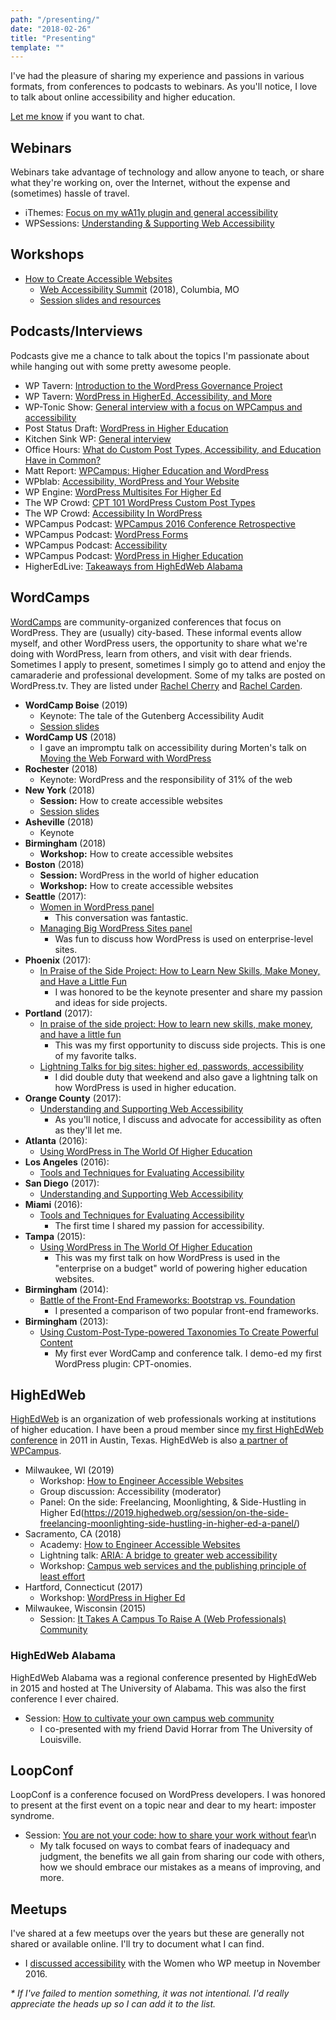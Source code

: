 ```yaml
---
path: "/presenting/"
date: "2018-02-26"
title: "Presenting"
template: ""
---
```

I've had the pleasure of sharing my experience and passions in various formats, from conferences to podcasts to webinars. As you'll notice, I love to talk about online accessibility and higher education.

[Let me know](/contact/) if you want to chat.

## Webinars

Webinars take advantage of technology and allow anyone to teach, or share what they're working on, over the Internet, without the expense and (sometimes) hassle of travel.

* iThemes: [Focus on my wA11y plugin and general accessibility](https://training.ithemes.com/webinar/plugin-focus-wa11y/)
* WPSessions: [Understanding & Supporting Web Accessibility](https://wpsessions.com/sessions/understanding-supporting-web-accessibility/)

## Workshops

* [How to Create Accessible Websites](http://webaccessibilitysummit.org/schedule/how-to-create-accessible-websites/)
    * [Web Accessibility Summit](http://webaccessibilitysummit.org/) (2018), Columbia, MO
    * [Session slides and resources](/web-a11y-summit-2018/)

## Podcasts/Interviews

Podcasts give me a chance to talk about the topics I'm passionate about while hanging out with some pretty awesome people.

* WP Tavern: [Introduction to the WordPress Governance Project](https://wptavern.com/wpweekly-episode-344-introduction-to-the-wordpress-governance-project)
* WP Tavern: [WordPress in HigherEd, Accessibility, and More](https://wptavern.com/wpweekly-episode-301-wordpress-in-highered-accessibility-and-more-with-rachel-cherry)
* WP-Tonic Show: [General interview with a focus on WPCampus and accessibility](https://www.wp-tonic.com/podcast/259-wp-tonic-show-special-guest-rachel-cherry-wpcampus/)
* Post Status Draft: [WordPress in Higher Education](https://poststatus.com/wordpress-higher-education-rachel-cherry-draft-podcast/)
* Kitchen Sink WP: [General interview](https://kitchensinkwp.com/podcast-e182-this-week-i-interview-rachel-cherry/)
* Office Hours: [What do Custom Post Types, Accessibility, and Education Have in Common?](https://officehours.fm/podcast/60-2/)
* Matt Report: [WPCampus: Higher Education and WordPress](https://mattreport.com/wpcampus-higher-education-and-wordpress/)
* WPblab: [Accessibility, WordPress and Your Website](https://www.wpwatercooler.com/video/a11y-wordpress-website-wrachel-carden-bamadesigner-wpblab/)
* WP Engine: [WordPress Multisites For Higher Ed](https://www.youtube.com/watch?v=xbUVQISkJHY)
* The WP Crowd: [CPT 101 WordPress Custom Post Types](https://www.thewpcrowd.com/podcast/episode-012-cpt-101-wordpress-custom-post-types/)
* The WP Crowd: [Accessibility In WordPress](https://www.thewpcrowd.com/podcast/episode-006-accessibility-in-wordpress/)
* WPCampus Podcast: [WPCampus 2016 Conference Retrospective](https://www.wpcampus.org/podcast/wpcampus-2016-retrospective/)
* WPCampus Podcast: [WordPress Forms](https://www.wpcampus.org/podcast/wordpress-forms/)
* WPCampus Podcast: [Accessibility](https://www.wpcampus.org/podcast/accessibility/)
* WPCampus Podcast: [WordPress in Higher Education](https://www.wpcampus.org/podcast/wordpress-in-higher-education/)
* HigherEdLive: [Takeaways from HighEdWeb Alabama](http://higheredlive.com/highedweb-alabama/)

## WordCamps

[WordCamps](https://central.wordcamp.org/) are community-organized conferences that focus on WordPress. They are (usually) city-based. These informal events allow myself, and other WordPress users, the opportunity to share what we're doing with WordPress, learn from others, and visit with dear friends. Sometimes I apply to present, sometimes I simply go to attend and enjoy the camaraderie and professional development. Some of my talks are posted on WordPress.tv. They are listed under [Rachel Cherry](https://wordpress.tv/speakers/rachel-cherry/) and [Rachel Carden](https://wordpress.tv/speakers/rachel-carden/).

* **WordCamp Boise** (2019)
    * Keynote: The tale of the Gutenberg Accessibility Audit
    * [Session slides](../presentations/wordcamp-boise-tale-of-the-gutenberg-audit.pdf)
* **WordCamp US** (2018)
    * I gave an impromptu talk on accessibility during Morten's talk on [Moving the Web Forward with WordPress](https://wordpress.tv/2018/12/30/morten-rand-hendriksen-moving-the-web-forward-with-wordpress/)
* **Rochester** (2018)
    * Keynote: WordPress and the responsibility of 31% of the web
* **New York** (2018)
    * **Session:** How to create accessible websites
    * [Session slides](https://bamadesigner.com/wcnyc/)
* **Asheville** (2018)
    * Keynote
* **Birmingham** (2018)
    * **Workshop:** How to create accessible websites
* **Boston** (2018)
    * **Session:** WordPress in the world of higher education
    * **Workshop:** How to create accessible websites
* **Seattle** (2017):
    * [Women in WordPress panel](https://2017.seattle.wordcamp.org/session/women-in-wordpress-panel/)
        * This conversation was fantastic.
    * [Managing Big WordPress Sites panel](https://2017.seattle.wordcamp.org/session/managing-big-wordpress-sites/)
        * Was fun to discuss how WordPress is used on enterprise-level sites.
* **Phoenix** (2017):
    * [In Praise of the Side Project: How to Learn New Skills, Make Money, and Have a Little Fun](https://2017.phoenix.wordcamp.org/session/in-praise-of-the-side-project-how-to-learn-new-skills-make-money-and-have-a-little-fun/)
        * I was honored to be the keynote presenter and share my passion and ideas for side projects.
* **Portland** (2017):
    * [In praise of the side project: How to learn new skills, make money, and have a little fun](https://2017.portland.wordcamp.org/session/in-praise-of-the-side-project-how-to-learn-new-skills-make-money-and-have-a-little-fun)
        * This was my first opportunity to discuss side projects. This is one of my favorite talks.
    * [Lightning Talks for big sites: higher ed, passwords, accessibility](https://2017.portland.wordcamp.org/session/lightning-talks)
        * I did double duty that weekend and also gave a lightning talk on how WordPress is used in higher education.
* **Orange County** (2017):
    * [Understanding and Supporting Web Accessibility](https://2017.oc.wordcamp.org/sessions/#wcorg-session-981)
        * As you'll notice, I discuss and advocate for accessibility as often as they'll let me.
* **Atlanta** (2016):
    * [Using WordPress in The World Of Higher Education](https://2016.atlanta.wordcamp.org/session/using-wordpress-in-the-world-of-higher-education/)
* **Los Angeles** (2016):
    * [Tools and Techniques for Evaluating Accessibility](https://2016.la.wordcamp.org/session/tools-and-techniques-for-evaluating-accessibility/)
* **San Diego** (2017):
    * [Understanding and Supporting Web Accessibility](https://2017.sandiego.wordcamp.org/session/understanding-and-supporting-web-accessibility/)
* **Miami** (2016):
    * [Tools and Techniques for Evaluating Accessibility](https://2016.miami.wordcamp.org/session/tools-and-techniques-for-evaluating-accessibility/)
        * The first time I shared my passion for accessibility.
* **Tampa** (2015):
    * [Using WordPress in The World Of Higher Education](https://2015.tampa.wordcamp.org/session/using-wordpress-in-the-world-of-higher-education/)
        * This was my first talk on how WordPress is used in the "enterprise on a budget" world of powering higher education websites.
* **Birmingham** (2014):
    * [Battle of the Front-End Frameworks: Bootstrap vs. Foundation](https://2014.birmingham.wordcamp.org/session/battle-of-the-front-end-frameworks-bootstrap-vs-foundation/)
        * I presented a comparison of two popular front-end frameworks.
* **Birmingham** (2013):
    * [Using Custom-Post-Type-powered Taxonomies To Create Powerful Content](https://2013.birmingham.wordcamp.org/session/by-their-powers-combined-using-custom-post-type-powered-taxonomies-to-create-powerful-content/)
        * My first ever WordCamp and conference talk. I demo-ed my first WordPress plugin: CPT-onomies.

## HighEdWeb

[HighEdWeb](https://www.highedweb.org/) is an organization of web professionals working at institutions of higher education. I have been a proud member since [my first HighEdWeb conference](http://2011.highedweb.org/) in 2011 in Austin, Texas. HighEdWeb is also [a partner of WPCampus](http://www.wpcampus.org/about/partners/).

* Milwaukee, WI (2019)
    * Workshop: [How to Engineer Accessible Websites](https://technical.highedweb.org/schedule/session-saturday-930-noon/)
    * Group discussion: Accessibility (moderator)
    * Panel: On the side: Freelancing, Moonlighting, & Side-Hustling in Higher Ed(https://2019.highedweb.org/session/on-the-side-freelancing-moonlighting-side-hustling-in-higher-ed-a-panel/)
* Sacramento, CA (2018)
    * Academy: [How to Engineer Accessible Websites](https://technical.highedweb.org/schedule/how-to-engineer-accessible-websites/)
    * Lightning talk: [ARIA: A bridge to greater web accessibility](https://bamadesigner.com/what-is-aria/)
    * Workshop: [Campus web services and the publishing principle of least effort](https://2018.highedweb.org/session/campus-web-services-and-the-publishing-principle-of-least-effort/)
* Hartford, Connecticut (2017)
    * Workshop: [WordPress in Higher Ed](https://2017.highedweb.org/schedule/#WRK4)
* Milwaukee, Wisconsin (2015)
    * Session: [It Takes A Campus To Raise A (Web Professionals) Community](https://2015.highedweb.org/schedule/)

### HighEdWeb Alabama

HighEdWeb Alabama was a regional conference presented by HighEdWeb in 2015 and hosted at The University of Alabama. This was also the first conference I ever chaired.

* Session: [How to cultivate your own campus web community](https://al15.highedweb.org/schedule/campus-web-community/)
    * I co-presented with my friend David Horrar from The University of Louisville.

## LoopConf

LoopConf is a conference focused on WordPress developers. I was honored to present at the first event on a topic near and dear to my heart: imposter syndrome.

* Session: [You are not your code: how to share your work without fear](https://2017.loopconf.com/talk/stop-giving-fck-people-think-code/)\n
    * My talk focused on ways to combat fears of inadequacy and judgment, the benefits we all gain from sharing our code with others, how we should embrace our mistakes as a means of improving, and more.

## Meetups

I've shared at a few meetups over the years but these are generally not shared or available online. I'll try to document what I can find.

* I [discussed accessibility](https://womenwhowp.org/rachel-carden-shares-a11y-guidelines-with-women-who-wp/) with the Women who WP meetup in November 2016.

_* If I've failed to mention something, it was not intentional. I'd really appreciate the heads up so I can add it to the list._